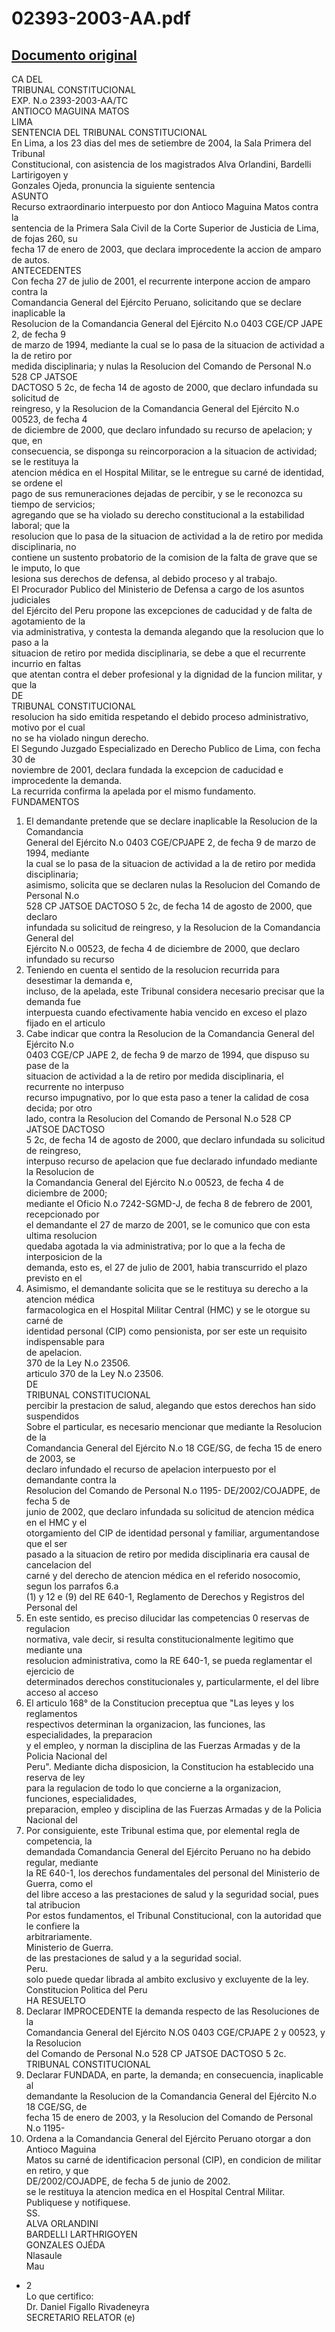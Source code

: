 
02393-2003-AA.pdf
=================
  
[Documento original](https://tc.gob.pe/jurisprudencia/2004/02393-2003-AA.pdf)  
---  
CA DEL  
TRIBUNAL CONSTITUCIONAL  
EXP. N.o 2393-2003-AA/TC  
ANTIOCO MAGUINA MATOS  
LIMA  
SENTENCIA DEL TRIBUNAL CONSTITUCIONAL  
En Lima, a los 23 dias del mes de setiembre de 2004, la Sala Primera del Tribunal  
Constitucional, con asistencia de los magistrados Alva Orlandini, Bardelli Lartirigoyen y  
Gonzales Ojeda, pronuncia la siguiente sentencia  
ASUNTO  
Recurso extraordinario interpuesto por don Antioco Maguina Matos contra la  
sentencia de la Primera Sala Civil de la Corte Superior de Justicia de Lima, de fojas 260, su  
fecha 17 de enero de 2003, que declara improcedente la accion de amparo de autos.  
ANTECEDENTES  
Con fecha 27 de julio de 2001, el recurrente interpone accion de amparo contra la  
Comandancia General del Ejército Peruano, solicitando que se declare inaplicable la  
Resolucion de la Comandancia General del Ejército N.o 0403 CGE/CP JAPE 2, de fecha 9  
de marzo de 1994, mediante la cual se lo pasa de la situacion de actividad a la de retiro por  
medida disciplinaria; y nulas la Resolucion del Comando de Personal N.o 528 CP JATSOE  
DACTOSO 5 2c, de fecha 14 de agosto de 2000, que declaro infundada su solicitud de  
reingreso, y la Resolucion de la Comandancia General del Ejército N.o 00523, de fecha 4  
de diciembre de 2000, que declaro infundado su recurso de apelacion; y que, en  
consecuencia, se disponga su reincorporacion a la situacion de actividad; se le restituya la  
atencion médica en el Hospital Militar, se le entregue su carné de identidad, se ordene el  
pago de sus remuneraciones dejadas de percibir, y se le reconozca su tiempo de servicios;  
agregando que se ha violado su derecho constitucional a la estabilidad laboral; que la  
resolucion que lo pasa de la situacion de actividad a la de retiro por medida disciplinaria, no  
contiene un sustento probatorio de la comision de la falta de grave que se le imputo, lo que  
lesiona sus derechos de defensa, al debido proceso y al trabajo.  
El Procurador Publico del Ministerio de Defensa a cargo de los asuntos judiciales  
del Ejército del Peru propone las excepciones de caducidad y de falta de agotamiento de la  
via administrativa, y contesta la demanda alegando que la resolucion que lo paso a la  
situacion de retiro por medida disciplinaria, se debe a que el recurrente incurrio en faltas  
que atentan contra el deber profesional y la dignidad de la funcion militar, y que la  
DE  
TRIBUNAL CONSTITUCIONAL  
resolucion ha sido emitida respetando el debido proceso administrativo, motivo por el cual  
no se ha violado ningun derecho.  
El Segundo Juzgado Especializado en Derecho Publico de Lima, con fecha 30 de  
noviembre de 2001, declara fundada la excepcion de caducidad e improcedente la demanda.  
La recurrida confirma la apelada por el mismo fundamento.  
FUNDAMENTOS  
1. El demandante pretende que se declare inaplicable la Resolucion de la Comandancia  
General del Ejército N.o 0403 CGE/CPJAPE 2, de fecha 9 de marzo de 1994, mediante  
la cual se lo pasa de la situacion de actividad a la de retiro por medida disciplinaria;  
asimismo, solicita que se declaren nulas la Resolucion del Comando de Personal N.o  
528 CP JATSOE DACTOSO 5 2c, de fecha 14 de agosto de 2000, que declaro  
infundada su solicitud de reingreso, y la Resolucion de la Comandancia General del  
Ejército N.o 00523, de fecha 4 de diciembre de 2000, que declaro infundado su recurso  
2. Teniendo en cuenta el sentido de la resolucion recurrida para desestimar la demanda e,  
incluso, de la apelada, este Tribunal considera necesario precisar que la demanda fue  
interpuesta cuando efectivamente habia vencido en exceso el plazo fijado en el articulo  
3. Cabe indicar que contra la Resolucion de la Comandancia General del Ejército N.o  
0403 CGE/CP JAPE 2, de fecha 9 de marzo de 1994, que dispuso su pase de la  
situacion de actividad a la de retiro por medida disciplinaria, el recurrente no interpuso  
recurso impugnativo, por lo que esta paso a tener la calidad de cosa decida; por otro  
lado, contra la Resolucion del Comando de Personal N.o 528 CP JATSOE DACTOSO  
5 2c, de fecha 14 de agosto de 2000, que declaro infundada su solicitud de reingreso,  
interpuso recurso de apelacion que fue declarado infundado mediante la Resolucion de  
la Comandancia General del Ejército N.o 00523, de fecha 4 de diciembre de 2000;  
mediante el Oficio N.o 7242-SGMD-J, de fecha 8 de febrero de 2001, recepcionado por  
el demandante el 27 de marzo de 2001, se le comunico que con esta ultima resolucion  
quedaba agotada la via administrativa; por lo que a la fecha de interposicion de la  
demanda, esto es, el 27 de julio de 2001, habia transcurrido el plazo previsto en el  
4. Asimismo, el demandante solicita que se le restituya su derecho a la atencion médica  
farmacologica en el Hospital Militar Central (HMC) y se le otorgue su carné de  
identidad personal (CIP) como pensionista, por ser este un requisito indispensable para  
de apelacion.  
370 de la Ley N.o 23506.  
articulo 370 de la Ley N.o 23506.  
DE  
TRIBUNAL CONSTITUCIONAL  
percibir la prestacion de salud, alegando que estos derechos han sido suspendidos  
Sobre el particular, es necesario mencionar que mediante la Resolucion de la  
Comandancia General del Ejército N.o 18 CGE/SG, de fecha 15 de enero de 2003, se  
declaro infundado el recurso de apelacion interpuesto por el demandante contra la  
Resolucion del Comando de Personal N.o 1195- DE/2002/COJADPE, de fecha 5 de  
junio de 2002, que declaro infundada su solicitud de atencion médica en el HMC y el  
otorgamiento del CIP de identidad personal y familiar, argumentandose que el ser  
pasado a la situacion de retiro por medida disciplinaria era causal de cancelacion del  
carné y del derecho de atencion médica en el referido nosocomio, segun los parrafos 6.a  
(1) y 12 e (9) del RE 640-1, Reglamento de Derechos y Registros del Personal del  
5. En este sentido, es preciso dilucidar las competencias 0 reservas de regulacion  
normativa, vale decir, si resulta constitucionalmente legitimo que mediante una  
resolucion administrativa, como la RE 640-1, se pueda reglamentar el ejercicio de  
determinados derechos constitucionales y, particularmente, el del libre acceso al acceso  
6. El articulo 168° de la Constitucion preceptua que "Las leyes y los reglamentos  
respectivos determinan la organizacion, las funciones, las especialidades, la preparacion  
y el empleo, y norman la disciplina de las Fuerzas Armadas y de la Policia Nacional del  
Peru". Mediante dicha disposicion, la Constitucion ha establecido una reserva de ley  
para la regulacion de todo lo que concierne a la organizacion, funciones, especialidades,  
preparacion, empleo y disciplina de las Fuerzas Armadas y de la Policia Nacional del  
7. Por consiguiente, este Tribunal estima que, por elemental regla de competencia, la  
demandada Comandancia General del Ejército Peruano no ha debido regular, mediante  
la RE 640-1, los derechos fundamentales del personal del Ministerio de Guerra, como el  
del libre acceso a las prestaciones de salud y la seguridad social, pues tal atribucion  
Por estos fundamentos, el Tribunal Constitucional, con la autoridad que le confiere la  
arbitrariamente.  
Ministerio de Guerra.  
de las prestaciones de salud y a la seguridad social.  
Peru.  
solo puede quedar librada al ambito exclusivo y excluyente de la ley.  
Constitucion Politica del Peru  
HA RESUELTO  
1. Declarar IMPROCEDENTE la demanda respecto de las Resoluciones de la  
Comandancia General del Ejército N.OS 0403 CGE/CPJAPE 2 y 00523, y la Resolucion  
del Comando de Personal N.o 528 CP JATSOE DACTOSO 5 2c.  
TRIBUNAL CONSTITUCIONAL  
2. Declarar FUNDADA, en parte, la demanda; en consecuencia, inaplicable al  
demandante la Resolucion de la Comandancia General del Ejército N.o 18 CGE/SG, de  
fecha 15 de enero de 2003, y la Resolucion del Comando de Personal N.o 1195-  
3. Ordena a la Comandancia General del Ejército Peruano otorgar a don Antioco Maguina  
Matos su carné de identificacion personal (CIP), en condicion de militar en retiro, y que  
DE/2002/COJADPE, de fecha 5 de junio de 2002.  
se le restituya la atencion medica en el Hospital Central Militar.  
Publiquese y notifiquese.  
SS.  
ALVA ORLANDINI  
BARDELLI LARTHRIGOYEN  
GONZALES OJÉDA  
Nlasaule  
Mau  
- 2  
Lo que certifico:  
Dr. Daniel Figallo Rivadeneyra  
SECRETARIO RELATOR (e)